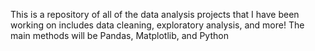 This is a repository of all of the data analysis projects that I have been working on 
includes data cleaning, exploratory analysis, and more! 
The main methods will be Pandas, Matplotlib, and Python 
